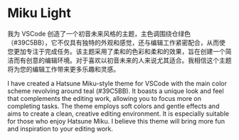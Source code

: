 # Miku Light

我为 VSCode 创造了一个初音未来风格的主题，主色调围绕仓绿色（#39C5BB），它不仅具有独特的外观和感觉，还与编辑工作紧密配合，从而使您更加专注于完成任务。该主题采用了柔和的色彩和柔和的效果，旨在创建一个简洁而有创意的编辑环境。对于喜欢以初音未来的人来说尤其适合。我相信这个主题将为您的编辑工作带来更多乐趣和灵感。

I have created a Hatsune Miku-style theme for VSCode with the main color scheme revolving around teal (#39C5BB). It boasts a unique look and feel that complements the editing work, allowing you to focus more on completing tasks. The theme employs soft colors and gentle effects and aims to create a clean, creative editing environment. It is especially suitable for those who enjoy Hatsune Miku. I believe this theme will bring more fun and inspiration to your editing work.